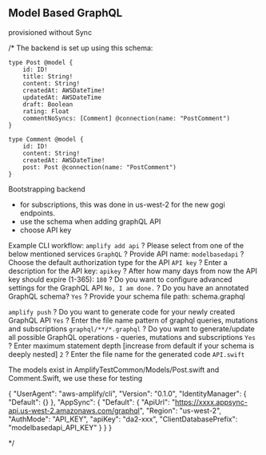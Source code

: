 ## Model Based GraphQL 

provisioned without Sync

/*
 The backend is set up using this schema:
 ```
 type Post @model {
     id: ID!
     title: String!
     content: String!
     createdAt: AWSDateTime!
     updatedAt: AWSDateTime
     draft: Boolean
     rating: Float
     commentNoSyncs: [Comment] @connection(name: "PostComment")
 }

 type Comment @model {
     id: ID!
     content: String!
     createdAt: AWSDateTime!
     post: Post @connection(name: "PostComment")
 }

 ```

 Bootstrapping backend

 - for subscriptions, this was done in us-west-2 for the new gogi endpoints.
 - use the schema when adding graphQL API
 - choose API key

 Example CLI workflow:
 `amplify add api`
    ? Please select from one of the below mentioned services `GraphQL`
    ? Provide API name: `modelbasedapi`
    ? Choose the default authorization type for the API `API key`
    ? Enter a description for the API key: `apikey`
    ? After how many days from now the API key should expire (1-365): `180`
    ? Do you want to configure advanced settings for the GraphQL API `No, I am done.`
    ? Do you have an annotated GraphQL schema? `Yes`
    ? Provide your schema file path: schema.graphql

 `amplify push`
    ? Do you want to generate code for your newly created GraphQL API `Yes`
    ? Enter the file name pattern of graphql queries, mutations and subscriptions `graphql/**/*.graphql`
    ? Do you want to generate/update all possible GraphQL operations - queries, mutations and subscriptions `Yes`
    ? Enter maximum statement depth [increase from default if your schema is deeply nested] `2`
    ? Enter the file name for the generated code `API.swift`


The models exist in AmplifyTestCommon/Models/Post.swift and Comment.Swift, we use these for testing

 {
     "UserAgent": "aws-amplify/cli",
     "Version": "0.1.0",
     "IdentityManager": {
         "Default": {}
     },
     "AppSync": {
         "Default": {
             "ApiUrl": "https://xxxx.appsync-api.us-west-2.amazonaws.com/graphql",
             "Region": "us-west-2",
             "AuthMode": "API_KEY",
             "apiKey": "da2-xxx",
             "ClientDatabasePrefix": "modelbasedapi_API_KEY"
         }
     }
 }

 */
